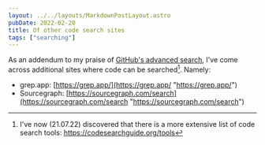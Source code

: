 ```yaml
---
layout: ../../layouts/MarkdownPostLayout.astro
pubDate: 2022-02-20
title: Of other code search sites
tags: ["searching"]
---
```

As an addendum to my praise of [GitHub's advanced search](https://usrme.xyz/tils/githubs-advanced-search-is-still-great/), I've come across additional sites where code can be searched[^1]. Namely:

* grep.app: [https://grep.app/](https://grep.app/ "https://grep.app/")
* Sourcegraph: [https://sourcegraph.com/search](https://sourcegraph.com/search "https://sourcegraph.com/search")

[^1]: I've now (21.07.22) discovered that there is a more extensive list of code search tools: https://codesearchguide.org/tools
